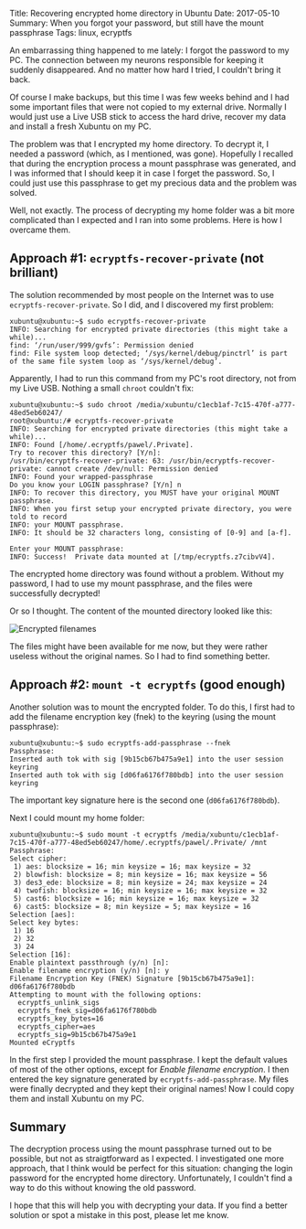 Title: Recovering encrypted home directory in Ubuntu
Date: 2017-05-10
Summary: When you forgot your password, but still have the mount passphrase
Tags: linux, ecryptfs

An embarrassing thing happened to me lately: I forgot the password to my PC.
The connection between my neurons responsible for keeping it suddenly disappeared.
And no matter how hard I tried, I couldn't bring it back.

Of course I make backups, but this time I was few weeks behind and I had
some important files that were not copied to my external drive.
Normally I would just use a Live USB stick to access the hard drive,
recover my data and install a fresh Xubuntu on my PC.

The problem was that I encrypted my home directory. To decrypt it, I needed
a password (which, as I mentioned, was gone). Hopefully I recalled that
during the encryption process a mount passphrase was generated, and I was informed
that I should keep it in case I forget the password. So, I could just use this
passphrase to get my precious data and the problem was solved.

Well, not exactly. The process of decrypting my home folder was a bit more
complicated than I expected and I ran into some problems. Here is how I overcame
them.

## Approach #1: `ecryptfs-recover-private` (not brilliant)

The solution recommended by most people on the Internet was to use `ecryptfs-recover-private`. So I did, and I discovered my first problem:

```text
xubuntu@xubuntu:~$ sudo ecryptfs-recover-private
INFO: Searching for encrypted private directories (this might take a while)...
find: ‘/run/user/999/gvfs’: Permission denied
find: File system loop detected; ‘/sys/kernel/debug/pinctrl’ is part of the same file system loop as ‘/sys/kernel/debug’.
```

Apparently, I had to run this command from my PC's root directory, not from my
Live USB. Nothing a small `chroot` couldn't fix:

```text
xubuntu@xubuntu:~$ sudo chroot /media/xubuntu/c1ecb1af-7c15-470f-a777-48ed5eb60247/
root@xubuntu:/# ecryptfs-recover-private 
INFO: Searching for encrypted private directories (this might take a while)...
INFO: Found [/home/.ecryptfs/pawel/.Private].
Try to recover this directory? [Y/n]:
/usr/bin/ecryptfs-recover-private: 63: /usr/bin/ecryptfs-recover-private: cannot create /dev/null: Permission denied
INFO: Found your wrapped-passphrase
Do you know your LOGIN passphrase? [Y/n] n
INFO: To recover this directory, you MUST have your original MOUNT passphrase.
INFO: When you first setup your encrypted private directory, you were told to record
INFO: your MOUNT passphrase.
INFO: It should be 32 characters long, consisting of [0-9] and [a-f].

Enter your MOUNT passphrase:
INFO: Success!  Private data mounted at [/tmp/ecryptfs.z7cibvV4].
```

The encrypted home directory was found without a problem. Without my
password, I had to use my mount passphrase, and the files were successfully
decrypted!

Or so I thought. The content of the mounted directory looked like this:

![Encrypted filenames]({filename}/images/ecryptfs-encrypted-filenames.png)

The files might have been available for me now, but they were rather useless
without the original names. So I had to find something better.

## Approach #2: `mount -t ecryptfs` (good enough)

Another solution was to mount the encrypted folder. To do this, I first had to add
the filename encryption key (fnek) to the keyring (using the mount passphrase):

```text
xubuntu@xubuntu:~$ sudo ecryptfs-add-passphrase --fnek
Passphrase: 
Inserted auth tok with sig [9b15cb67b475a9e1] into the user session keyring
Inserted auth tok with sig [d06fa6176f780bdb] into the user session keyring
```

The important key signature here is the second one (`d06fa6176f780bdb`).

Next I could mount my home folder:

```text
xubuntu@xubuntu:~$ sudo mount -t ecryptfs /media/xubuntu/c1ecb1af-7c15-470f-a777-48ed5eb60247/home/.ecryptfs/pawel/.Private/ /mnt
Passphrase: 
Select cipher: 
 1) aes: blocksize = 16; min keysize = 16; max keysize = 32
 2) blowfish: blocksize = 8; min keysize = 16; max keysize = 56
 3) des3_ede: blocksize = 8; min keysize = 24; max keysize = 24
 4) twofish: blocksize = 16; min keysize = 16; max keysize = 32
 5) cast6: blocksize = 16; min keysize = 16; max keysize = 32
 6) cast5: blocksize = 8; min keysize = 5; max keysize = 16
Selection [aes]: 
Select key bytes: 
 1) 16
 2) 32
 3) 24
Selection [16]: 
Enable plaintext passthrough (y/n) [n]: 
Enable filename encryption (y/n) [n]: y
Filename Encryption Key (FNEK) Signature [9b15cb67b475a9e1]: d06fa6176f780bdb
Attempting to mount with the following options:
  ecryptfs_unlink_sigs
  ecryptfs_fnek_sig=d06fa6176f780bdb
  ecryptfs_key_bytes=16
  ecryptfs_cipher=aes
  ecryptfs_sig=9b15cb67b475a9e1
Mounted eCryptfs
```

In the first step I provided the mount passphrase. I kept the default
values of most of the other options, except for *Enable filename encryption*.
I then entered the key signature generated by `ecryptfs-add-passphrase`.
My files were finally decrypted and they kept their original names!
Now I could copy them and install Xubuntu on my PC.

## Summary

The decryption process using the mount passphrase turned out to be possible,
but not as straigtforward as I expected. I investigated one more approach, that
I think would be perfect for this situation: changing the login password for
the encrypted home directory. Unfortunately, I couldn't find a way to do this
without knowing the old password.

I hope that this will help you with decrypting your data. If you find a better
solution or spot a mistake in this post, please let me know.
